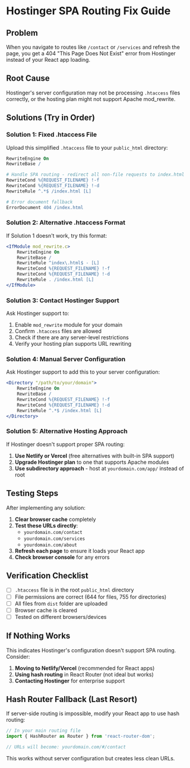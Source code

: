 # Hostinger SPA Routing Fix Guide

## Problem
When you navigate to routes like `/contact` or `/services` and refresh the page, you get a 404 "This Page Does Not Exist" error from Hostinger instead of your React app loading.

## Root Cause
Hostinger's server configuration may not be processing `.htaccess` files correctly, or the hosting plan might not support Apache mod_rewrite.

## Solutions (Try in Order)

### Solution 1: Fixed .htaccess File
Upload this simplified `.htaccess` file to your `public_html` directory:

```apache
RewriteEngine On
RewriteBase /

# Handle SPA routing - redirect all non-file requests to index.html
RewriteCond %{REQUEST_FILENAME} !-f
RewriteCond %{REQUEST_FILENAME} !-d
RewriteRule ^.*$ /index.html [L]

# Error document fallback
ErrorDocument 404 /index.html
```

### Solution 2: Alternative .htaccess Format
If Solution 1 doesn't work, try this format:

```apache
<IfModule mod_rewrite.c>
    RewriteEngine On
    RewriteBase /
    RewriteRule ^index\.html$ - [L]
    RewriteCond %{REQUEST_FILENAME} !-f
    RewriteCond %{REQUEST_FILENAME} !-d
    RewriteRule . /index.html [L]
</IfModule>
```

### Solution 3: Contact Hostinger Support
Ask Hostinger support to:
1. Enable `mod_rewrite` module for your domain
2. Confirm `.htaccess` files are allowed
3. Check if there are any server-level restrictions
4. Verify your hosting plan supports URL rewriting

### Solution 4: Manual Server Configuration
Ask Hostinger support to add this to your server configuration:

```apache
<Directory "/path/to/your/domain">
    RewriteEngine On
    RewriteBase /
    RewriteCond %{REQUEST_FILENAME} !-f
    RewriteCond %{REQUEST_FILENAME} !-d
    RewriteRule ^.*$ /index.html [L]
</Directory>
```

### Solution 5: Alternative Hosting Approach
If Hostinger doesn't support proper SPA routing:

1. **Use Netlify or Vercel** (free alternatives with built-in SPA support)
2. **Upgrade Hostinger plan** to one that supports Apache modules
3. **Use subdirectory approach** - host at `yourdomain.com/app/` instead of root

## Testing Steps

After implementing any solution:

1. **Clear browser cache** completely
2. **Test these URLs directly**:
   - `yourdomain.com/contact`
   - `yourdomain.com/services`
   - `yourdomain.com/about`
3. **Refresh each page** to ensure it loads your React app
4. **Check browser console** for any errors

## Verification Checklist

- [ ] `.htaccess` file is in the root `public_html` directory
- [ ] File permissions are correct (644 for files, 755 for directories)
- [ ] All files from `dist` folder are uploaded
- [ ] Browser cache is cleared
- [ ] Tested on different browsers/devices

## If Nothing Works

This indicates Hostinger's configuration doesn't support SPA routing. Consider:

1. **Moving to Netlify/Vercel** (recommended for React apps)
2. **Using hash routing** in React Router (not ideal but works)
3. **Contacting Hostinger** for enterprise support

## Hash Router Fallback (Last Resort)

If server-side routing is impossible, modify your React app to use hash routing:

```javascript
// In your main routing file
import { HashRouter as Router } from 'react-router-dom';

// URLs will become: yourdomain.com/#/contact
```

This works without server configuration but creates less clean URLs.
